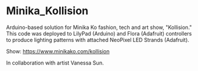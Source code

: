 # Minika_Kollision
Arduino-based solution for Minika Ko fashion, tech and art show, "Kollision."<br> 
This code was deployed to LilyPad (Arduino) and Flora (Adafruit) controllers<br>
to produce lighting patterns with attached NeoPixel LED Strands (Adafruit).<br>

Show: https://www.minikako.com/kollision

In collaboration with artist Vanessa Sun.
